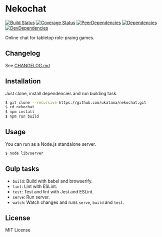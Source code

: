 # Nekochat
[![Build Status](https://img.shields.io/travis/ukatama/nekochat/master.svg?style=flat-square)](https://travis-ci.org/ukatama/nekochat)
[![Coverage Status](https://img.shields.io/coveralls/ukatama/nekochat.svg?style=flat-square)](https://coveralls.io/github/ukatama/nekochat)
[![PeerDependencies](https://img.shields.io/david/peer/ukatama/nekochat.svg?style=flat-square)](https://david-dm.org/ukatama/nekochat#info=peerDependencies&view=list)
[![Dependencies](https://img.shields.io/david/ukatama/nekochat.svg?style=flat-square)](https://david-dm.org/ukatama/nekochat)
[![DevDependencies](https://img.shields.io/david/dev/ukatama/nekochat.svg?style=flat-square)](https://david-dm.org/ukatama/nekochat#info=devDependencies&view=list)

Online chat for tabletop role-praing games.

## Changelog
See [CHANGELOG.md](https://github.com/ukatama/nekochat/blob/master/CHANGELOG.md)

## Installation
Just clone, install dependencies and run building task.
```bash
$ git clone --recursive https://github.com/ukatama/nekochat.git
$ cd nekochat
$ npm install
$ npm run build
```

## Usage
You can run as a Node.js standalone server.
```bash
$ node lib/server
```

## Gulp tasks
* `build`: Build with babel and browserify.
* `lint`: Lint with ESLint.
* `test`: Test and lint with Jest and ESLint.
* `serve`: Run server. 
* `watch`: Watch changes and runs `serve`, `build` and `test`.


## License
MIT License
